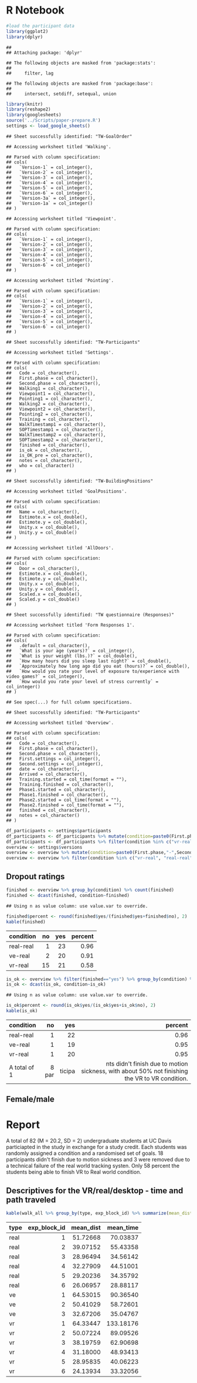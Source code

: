 R Notebook
================

``` r
#load the participant data
library(ggplot2)
library(dplyr)
```

    ## 
    ## Attaching package: 'dplyr'

    ## The following objects are masked from 'package:stats':
    ## 
    ##     filter, lag

    ## The following objects are masked from 'package:base':
    ## 
    ##     intersect, setdiff, setequal, union

``` r
library(knitr)
library(reshape2)
library(googlesheets)
source('../Scripts/paper-prepare.R')
settings <- load_google_sheets()
```

    ## Sheet successfully identified: "TW-GoalOrder"

    ## Accessing worksheet titled 'Walking'.

    ## Parsed with column specification:
    ## cols(
    ##   `Version-1` = col_integer(),
    ##   `Version-2` = col_integer(),
    ##   `Version-3` = col_integer(),
    ##   `Version-4` = col_integer(),
    ##   `Version-5` = col_integer(),
    ##   `Version-6` = col_integer(),
    ##   `Version-3a` = col_integer(),
    ##   `Version-1a` = col_integer()
    ## )

    ## Accessing worksheet titled 'Viewpoint'.

    ## Parsed with column specification:
    ## cols(
    ##   `Version-1` = col_integer(),
    ##   `Version-2` = col_integer(),
    ##   `Version-3` = col_integer(),
    ##   `Version-4` = col_integer(),
    ##   `Version-5` = col_integer(),
    ##   `Version-6` = col_integer()
    ## )

    ## Accessing worksheet titled 'Pointing'.

    ## Parsed with column specification:
    ## cols(
    ##   `Version-1` = col_integer(),
    ##   `Version-2` = col_integer(),
    ##   `Version-3` = col_integer(),
    ##   `Version-4` = col_integer(),
    ##   `Version-5` = col_integer(),
    ##   `Version-6` = col_integer()
    ## )

    ## Sheet successfully identified: "TW-Participants"

    ## Accessing worksheet titled 'Settings'.

    ## Parsed with column specification:
    ## cols(
    ##   Code = col_character(),
    ##   First.phase = col_character(),
    ##   Second.phase = col_character(),
    ##   Walking1 = col_character(),
    ##   Viewpoint1 = col_character(),
    ##   Pointing1 = col_character(),
    ##   Walking2 = col_character(),
    ##   Viewpoint2 = col_character(),
    ##   Pointing2 = col_character(),
    ##   Training = col_character(),
    ##   WalkTimestamp1 = col_character(),
    ##   SOPTimestamp1 = col_character(),
    ##   WalkTimestamp2 = col_character(),
    ##   SOPTimestamp2 = col_character(),
    ##   finished = col_character(),
    ##   is_ok = col_character(),
    ##   is_OK_pre = col_character(),
    ##   notes = col_character(),
    ##   who = col_character()
    ## )

    ## Sheet successfully identified: "TW-BuildingPositions"

    ## Accessing worksheet titled 'GoalPositions'.

    ## Parsed with column specification:
    ## cols(
    ##   Name = col_character(),
    ##   Estimote.x = col_double(),
    ##   Estimote.y = col_double(),
    ##   Unity.x = col_double(),
    ##   Unity.y = col_double()
    ## )

    ## Accessing worksheet titled 'AllDoors'.

    ## Parsed with column specification:
    ## cols(
    ##   Door = col_character(),
    ##   Estimote.x = col_double(),
    ##   Estimote.y = col_double(),
    ##   Unity.x = col_double(),
    ##   Unity.y = col_double(),
    ##   Scaled.x = col_double(),
    ##   Scaled.y = col_double()
    ## )

    ## Sheet successfully identified: "TW questionnaire (Responses)"

    ## Accessing worksheet titled 'Form Responses 1'.

    ## Parsed with column specification:
    ## cols(
    ##   .default = col_character(),
    ##   `What is your age (years)?` = col_integer(),
    ##   `What is your weight (lbs.)?` = col_double(),
    ##   `How many hours did you sleep last night?` = col_double(),
    ##   `Approximately how long ago did you eat (hours)?` = col_double(),
    ##   `How would you rate your level of exposure to/experience with video games?` = col_integer(),
    ##   `How would you rate your level of stress currently` = col_integer()
    ## )

    ## See spec(...) for full column specifications.

    ## Sheet successfully identified: "TW-Participants"

    ## Accessing worksheet titled 'Overview'.

    ## Parsed with column specification:
    ## cols(
    ##   Code = col_character(),
    ##   First.phase = col_character(),
    ##   Second.phase = col_character(),
    ##   First.settings = col_integer(),
    ##   Second.settings = col_integer(),
    ##   date = col_character(),
    ##   Arrived = col_character(),
    ##   Training.started = col_time(format = ""),
    ##   Training.finished = col_character(),
    ##   Phase1.started = col_character(),
    ##   Phase1.finished = col_character(),
    ##   Phase2.started = col_time(format = ""),
    ##   Phase2.finished = col_time(format = ""),
    ##   finished = col_character(),
    ##   notes = col_character()
    ## )

``` r
df_participants <- settings$participants
df_participants <- df_participants %>% mutate(condition=paste0(First.phase,"-",Second.phase))
df_participants <- df_participants %>% filter(condition %in% c("vr-real", "real-real", "ve-real"))
overview <- settings$versions
overview <- overview %>% mutate(condition=paste0(First.phase,"-",Second.phase))
overview <- overview %>% filter(condition %in% c("vr-real", "real-real", "ve-real"))
```

Dropout ratings
---------------

``` r
finished <- overview %>% group_by(condition) %>% count(finished)
finished <- dcast(finished, condition~finished)
```

    ## Using n as value column: use value.var to override.

``` r
finished$percent <- round(finished$yes/(finished$yes+finished$no), 2)
kable(finished)
```

| condition |   no|  yes|  percent|
|:----------|----:|----:|--------:|
| real-real |    1|   23|     0.96|
| ve-real   |    2|   20|     0.91|
| vr-real   |   15|   21|     0.58|

``` r
is_ok <- overview %>% filter(finished=="yes") %>% group_by(condition) %>% count(is_ok)
is_ok <- dcast(is_ok, condition~is_ok)
```

    ## Using n as value column: use value.var to override.

``` r
is_ok$percent <- round(is_ok$yes/(is_ok$yes+is_ok$no), 2)
kable(is_ok)
```

| condition    |     no|     yes|                                                                                         percent|
|:-------------|------:|-------:|-----------------------------------------------------------------------------------------------:|
| real-real    |      1|      22|                                                                                            0.96|
| ve-real      |      1|      19|                                                                                            0.95|
| vr-real      |      1|      20|                                                                                            0.95|
| A total of 1 |  8 par|  ticipa|  nts didn't finish due to motion sickness, with about 50% not finishing the VR to VR condition.|

Female/male
-----------

Report
======

A total of 82 (M = 20.2, SD = 2) undergraduate students at UC Davis particiapted in the study in exchange for a study credit. Each students was randomly assigned a condition and a randomised set of goals. 18 participants didn't finish due to motion sickness and 3 were removed due to a technical failure of the real world tracking systen. Only 58 percent the students being able to finish VR to Real world condition.

Descriptives for the VR/real/desktop - time and path traveled
-------------------------------------------------------------

``` r
kable(walk_all %>% group_by(type, exp_block_id) %>% summarize(mean_dist = mean(distance, na.rm=T), mean_time = mean(time, na.rm=T)))
```

| type |  exp\_block\_id|  mean\_dist|  mean\_time|
|:-----|---------------:|-----------:|-----------:|
| real |               1|    51.72668|    70.03837|
| real |               2|    39.07152|    55.43358|
| real |               3|    28.96494|    34.56142|
| real |               4|    32.27909|    44.51001|
| real |               5|    29.20236|    34.35792|
| real |               6|    26.06957|    28.88117|
| ve   |               1|    64.53015|    90.36540|
| ve   |               2|    50.41029|    58.72601|
| ve   |               3|    32.67206|    35.04767|
| vr   |               1|    64.33447|   133.18176|
| vr   |               2|    50.07224|    89.09526|
| vr   |               3|    38.19759|    62.90698|
| vr   |               4|    31.18000|    48.93413|
| vr   |               5|    28.95835|    40.06223|
| vr   |               6|    24.13934|    33.32056|
